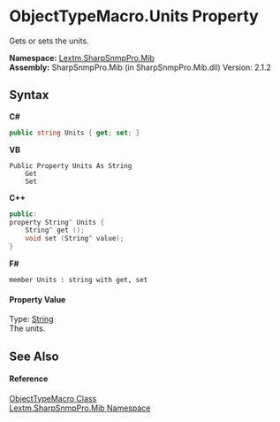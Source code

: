 # ObjectTypeMacro.Units Property 
 

Gets or sets the units.

**Namespace:**&nbsp;<a href="N_Lextm_SharpSnmpPro_Mib">Lextm.SharpSnmpPro.Mib</a><br />**Assembly:**&nbsp;SharpSnmpPro.Mib (in SharpSnmpPro.Mib.dll) Version: 2.1.2

## Syntax

**C#**<br />
``` C#
public string Units { get; set; }
```

**VB**<br />
``` VB
Public Property Units As String
	Get
	Set
```

**C++**<br />
``` C++
public:
property String^ Units {
	String^ get ();
	void set (String^ value);
}
```

**F#**<br />
``` F#
member Units : string with get, set

```


#### Property Value
Type: <a href="https://docs.microsoft.com/dotnet/api/system.string" target="_blank" rel="noopener noreferrer">String</a><br />The units.

## See Also


#### Reference
<a href="T_Lextm_SharpSnmpPro_Mib_ObjectTypeMacro">ObjectTypeMacro Class</a><br /><a href="N_Lextm_SharpSnmpPro_Mib">Lextm.SharpSnmpPro.Mib Namespace</a><br />